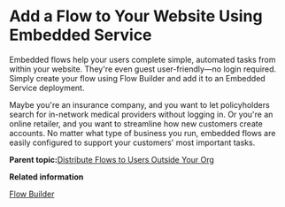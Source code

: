 # Add a Flow to Your Website Using Embedded Service

Embedded flows help your users complete simple, automated tasks from within your website. They're even guest user-friendly—no login required. Simply create your flow using Flow Builder and add it to an Embedded Service deployment.

Maybe you're an insurance company, and you want to let policyholders search for in-network medical providers without logging in. Or you're an online retailer, and you want to streamline how new customers create accounts. No matter what type of business you run, embedded flows are easily configured to support your customers' most important tasks.

**Parent topic:**[Distribute Flows to Users Outside Your Org](../flow/flow_distribute_external.md)

**Related information**  


[Flow Builder](../flow/flow.md)

